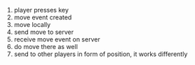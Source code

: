 1. player presses key
2. move event created
3. move locally
4. send move to server
5. receive move event on server
6. do move there as well
7. send to other players in form of position, it works differently


